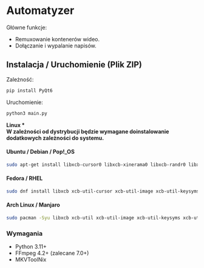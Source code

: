 # Automatyzer

Główne funkcje:
    <ul>
      <li>Remuxowanie kontenerów wideo.
      <li>Dołączanie i wypalanie napisów.
    </ul>

## Instalacja / Uruchomienie (Plik ZIP)

Zależność:
```bash
pip install PyQt6

```
Uruchomienie:
```bash
python3 main.py

```
<b>Linux * <br> W zależności od dystrybucji będzie wymagane doinstalowanie dodatkowych zależności do systemu.</B>

#### Ubuntu / Debian / Pop!_OS
```bash
sudo apt-get install libxcb-cursor0 libxcb-xinerama0 libxcb-randr0 libxcb-image0 libxcb-keysyms1 libxcb-render-util0 libxkbcommon-x11-0
```

#### Fedora / RHEL
```bash
sudo dnf install libxcb xcb-util-cursor xcb-util-image xcb-util-keysyms xcb-util-renderutil libxkbcommon-x11
```
#### Arch Linux / Manjaro
```bash
sudo pacman -Syu libxcb xcb-util xcb-util-image xcb-util-keysyms xcb-util-renderutil libxkbcommon-x11
```

### Wymagania
- Python  3.11+
- FFmpeg 4.2+ (zalecane 7.0+)
- MKVToolNix

